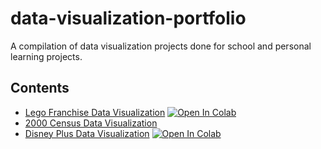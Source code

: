 # data-visualization-portfolio
A compilation of data visualization projects done for school and personal learning projects.

## Contents
- [Lego Franchise Data Visualization](https://github.com/JaxLabs/data-visualization-portfolio/blob/main/INFO143_CA2_jacqueep.ipynb) 
 [![Open In Colab](https://colab.research.google.com/assets/colab-badge.svg)](https://colab.research.google.com/drive/1ao-VQX0I5gXe5Sf59w0AtHDklJnr7rAP?usp=sharing)
 - [2000 Census Data Visualization](https://github.com/JaxLabs/data-visualization-portfolio/blob/main/INFO143_CA3_Jacqueep%20(1).ipynb)
- [Disney Plus Data Visualization](https://github.com/JaxLabs/data-visualization-portfolio/blob/main/INFO143_CA4_Jacqueep.ipynb)  [![Open In Colab](https://colab.research.google.com/assets/colab-badge.svg)](https://colab.research.google.com/drive/1BNAUDd6Fw_daCCsXl0izjfnMP87YqJdq?usp=sharing)
